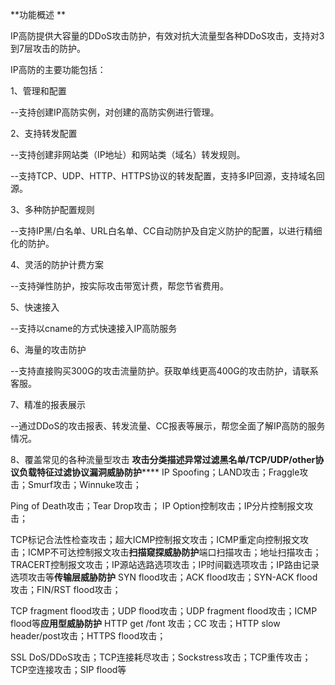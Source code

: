 **功能概述
**

IP高防提供大容量的DDoS攻击防护，有效对抗大流量型各种DDoS攻击，支持对3到7层攻击的防护。

IP高防的主要功能包括：

1、管理和配置

--支持创建IP高防实例，对创建的高防实例进行管理。

2、支持转发配置

--支持创建非网站类（IP地址）和网站类（域名）转发规则。

--支持TCP、UDP、HTTP、HTTPS协议的转发配置，支持多IP回源，支持域名回源。

3、多种防护配置规则

--支持IP黑/白名单、URL白名单、CC自动防护及自定义防护的配置，以进行精细化的防护。

4、灵活的防护计费方案

--支持弹性防护，按实际攻击带宽计费，帮您节省费用。

5、快速接入

--支持以cname的方式快速接入IP高防服务

6、海量的攻击防护

--支持直接购买300G的攻击流量防护。获取单线更高400G的攻击防护，请联系客服。

7、精准的报表展示

--通过DDoS的攻击报表、转发流量、CC报表等展示，帮您全面了解IP高防的服务情况。

8、覆盖常见的各种流量型攻击
**攻击分类****描述****异常过滤******黑名单/TCP/UDP/other协议负载特征过滤**协议漏洞威胁防护******
IP Spoofing；LAND攻击；Fraggle攻击；Smurf攻击；Winnuke攻击；

Ping of Death攻击；Tear Drop攻击； IP Option控制攻击；IP分片控制报文攻击；

TCP标记合法性检查攻击；超大ICMP控制报文攻击；ICMP重定向控制报文攻击；ICMP不可达控制报文攻击**扫描窥探威胁防护**端口扫描攻击；地址扫描攻击；TRACERT控制报文攻击；IP源站选路选项攻击；IP时间戳选项攻击；IP路由记录选项攻击等**传输层威胁防护**
SYN flood攻击；ACK flood攻击；SYN-ACK flood攻击；FIN/RST flood攻击；

TCP fragment flood攻击；UDP flood攻击；UDP fragment flood攻击；ICMP flood等**应用型威胁防护**
HTTP get /font 攻击；CC 攻击；HTTP slow header/post攻击；HTTPS flood攻击；

SSL DoS/DDoS攻击；TCP连接耗尽攻击；Sockstress攻击；TCP重传攻击；TCP空连接攻击；SIP flood等